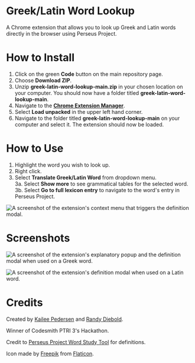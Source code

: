 # Greek/Latin Word Lookup
A Chrome extension that allows you to look up Greek and Latin words directly in the browser using Perseus Project.

# How to Install

1. Click on the green **Code** button on the main repository page.
2. Choose **Download ZIP**. 
3. Unzip **greek-latin-word-lookup-main.zip** in your chosen location on your computer. You should now have a folder titled **greek-latin-word-lookup-main**.
4. Navigate to the [**Chrome Extension Manager**](chrome://extensions/). 
5. Select **Load unpacked** in the upper left hand corner. 
6. Navigate to the folder titled **greek-latin-word-lookup-main** on your computer and select it. The extension should now be loaded. 

# How to Use

1. Highlight the word you wish to look up.
2. Right click.
3. Select **Translate Greek/Latin Word** from dropdown menu.  
3a. Select **Show more** to see grammatical tables for the selected word.  
3b. Select **Go to full lexicon entry** to navigate to the word's entry in Perseus Project.

![A screenshot of the extension's context menu that triggers the definition modal.](https://i.imgur.com/G7QGOcQ.png)

# Screenshots

![A screenshot of the extension's explanatory popup and the definition modal when used on a Greek word.](https://i.imgur.com/FQPW2fP.png)

![A screenshot of the extension's definition modal when used on a Latin word.](https://i.imgur.com/03yG5g0.png)

# Credits

Created by [Kailee Pedersen](https://github.com/kailee-p) and [Randy Diebold](https://github.com/Randy-diebold).

Winner of Codesmith PTRI 3's Hackathon.

Credit to [Perseus Project Word Study Tool](http://www.perseus.tufts.edu/hopper/morph) for definitions.

Icon made by [Freepik](https://www.freepik.com") from [Flaticon](https://www.flaticon.com/).
